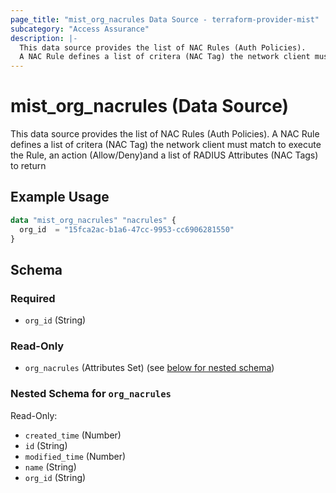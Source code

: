 ```yaml
---
page_title: "mist_org_nacrules Data Source - terraform-provider-mist"
subcategory: "Access Assurance"
description: |-
  This data source provides the list of NAC Rules (Auth Policies).
  A NAC Rule defines a list of critera (NAC Tag) the network client must match to execute the Rule, an action (Allow/Deny)and a list of RADIUS Attributes (NAC Tags) to return
---
```


# mist_org_nacrules (Data Source)

This data source provides the list of NAC Rules (Auth Policies).
A NAC Rule defines a list of critera (NAC Tag) the network client must match to execute the Rule, an action (Allow/Deny)and a list of RADIUS Attributes (NAC Tags) to return


## Example Usage

```terraform
data "mist_org_nacrules" "nacrules" {
  org_id  = "15fca2ac-b1a6-47cc-9953-cc6906281550"
}
```

<!-- schema generated by tfplugindocs -->
## Schema

### Required

- `org_id` (String)

### Read-Only

- `org_nacrules` (Attributes Set) (see [below for nested schema](#nestedatt--org_nacrules))

<a id="nestedatt--org_nacrules"></a>
### Nested Schema for `org_nacrules`

Read-Only:

- `created_time` (Number)
- `id` (String)
- `modified_time` (Number)
- `name` (String)
- `org_id` (String)